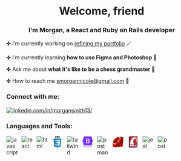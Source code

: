 <h1 align="center">Welcome, friend</h1>
<h3 align="center">I'm Morgan, a React and Ruby on Rails developer</h3>

✤ I’m currently working on [refining my portfolio](github.com/smorgannicole/portfolio)  🪄

✤ I’m currently learning **how to use Figma and Photoshop 🎨**

✤ Ask me about **what it's like to be a chess grandmaster 🥸**

✤ How to reach me smorgannicole@gmail.com 🤝

<h3 align="left">Connect with me:</h3>
<p align="left">
<a href="https://linkedin.com/in/linkedin.com/in/morgansmith13/" target="blank"><img align="center" src="https://raw.githubusercontent.com/rahuldkjain/github-profile-readme-generator/master/src/images/icons/Social/linked-in-alt.svg" alt="linkedin.com/in/morgansmith13/" height="30" width="40" /></a>
</p>

<h3 align="left">Languages and Tools:</h3>
<img align="left" alt="javascript" width="30px" style="padding-right:10px" src="https://cdn.jsdelivr.net/gh/devicons/devicon@latest/icons/javascript/javascript-original.svg" />
<img align="left" alt="react" width="30px" style="padding-right:10px" src="https://cdn.jsdelivr.net/gh/devicons/devicon@latest/icons/react/react-original.svg" />
<img align="left" alt="html" width="30px" style="padding-right:10px" src="https://cdn.jsdelivr.net/gh/devicons/devicon@latest/icons/html5/html5-original.svg" />
<img align="left" alt="css" width="30px" style="padding-right:10px" src="https://raw.githubusercontent.com/devicons/devicon/master/icons/css3/css3-original-wordmark.svg" />
<img align="left" alt="tailwind" width="30px" style="padding-right:10px" src="https://cdn.jsdelivr.net/gh/devicons/devicon@latest/icons/tailwindcss/tailwindcss-original.svg" />     
<img align="left" alt="bootstrap" width="30px" style="padding-right:10px" src="https://raw.githubusercontent.com/devicons/devicon/master/icons/bootstrap/bootstrap-plain-wordmark.svg" />
<img align="left" alt="postman" width="30px" style="padding-right:10px" src="https://www.vectorlogo.zone/logos/getpostman/getpostman-icon.svg" />
<img align="left" alt="ruby" width="30px" style="padding-right:10px" src="https://raw.githubusercontent.com/devicons/devicon/master/icons/ruby/ruby-original.svg" />
<img align="left" alt="rails" width="30px" style="padding-right:10px" src="https://raw.githubusercontent.com/devicons/devicon/master/icons/rails/rails-original-wordmark.svg" />
<img align="left" alt="jest" width="30px" style="padding-right:10px" src="https://www.vectorlogo.zone/logos/jestjsio/jestjsio-icon.svg" />
<img align="left" alt="post" width="30px" style="padding-right:10px"  src="https://cdn.jsdelivr.net/gh/devicons/devicon@latest/icons/postgresql/postgresql-original-wordmark.svg" />



